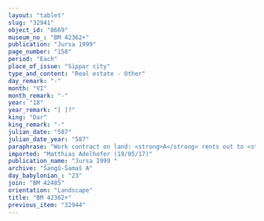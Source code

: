 ```yaml
---
layout: "tablet"
slug: "32941"
object_id: "8669"
museum_no_: "BM 42362+"
publication: "Jursa 1999"
page_number: "158"
period: "Each"
place_of_issue: "Sippar city"
type_and_content: "Real estate - Other"
day_remark: "-"
month: "VI"
month_remark: "-"
year: "18"
year_remark: "[ ]?"
king: "Dar"
king_remark: "-"
julian_date: "587"
julian_date_year: "587"
paraphrase: "Work contract on land: <strong>A</strong> rents out to <strong>B<sub>1</sub></strong>&nbsp;and <strong>B<sub>2</sub></strong> land planted with trees (zēru zaqpu) that belongs to <strong>C</strong>, who &nbsp;pledged it as security to <strong>A</strong>, for digging work (<em>ana her</em><em>ū</em><em>tu</em>). <strong>B<sub>1</sub></strong> and <strong>B<sub>2</sub></strong>&nbsp;are to dig up what remains, up to 1 kor of land. A clause concerning failure of completion of the task on pain of paying 6 kor of dates follows. They receive their wage in dates (<em>sissinnu</em>) from <strong>A</strong>. A clause excluding two spades and the promissory note for dates charged against <strong>B<sub>1</sub>&nbsp;</strong>and <strong>B<sub>2</sub></strong> ends the operative section. 4 witnesses and the scribe: Bēl-u&scaron;allim/&Scaron;ulāya//<em>Nappāhu</em>. Addendum: He will charge [x] kor of dates per kor of land.<br /> &nbsp;<br /> <strong>A</strong> = Bēl-rēmanni/Mu&scaron;eb&scaron;i-Marduk//&Scaron;ang&ucirc;-&Scaron;ama&scaron;; <strong>B<sub>1</sub></strong>&nbsp;= Habaṣīru/S&icirc;n-ahu-iddin//Erībāya; <strong>B<sub>2</sub></strong>&nbsp;= Bēl-iddin/Lābāsi; <strong>C</strong> = Nidintu-Marduk/&Scaron;ama&scaron;-&scaron;umu-lī&scaron;ir//Ileˀˀi-Marduk<br /> = &Scaron;ama&scaron;-nāṣir; <strong>A<sub>2</sub></strong>&nbsp;= Bēl-uballiṭ; <strong>B&nbsp;</strong>= Aya-hīpat<br /> &nbsp;"
imported: "Matthias Adelhofer (19/05/17)"
publication_name: "Jursa 1999 "
archive: "Šangû-Šamaš A"
day_babylonian_: "23"
join: "BM 42485"
orientation: "Landscape"
title: "BM 42362+"
previous_item: "32944"
---
```

